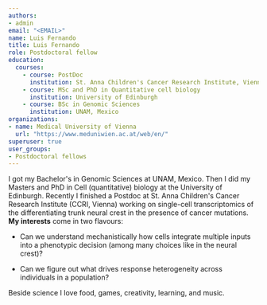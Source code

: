 ```yaml
---
authors:
- admin
email: "<EMAIL>"
name: Luis Fernando
title: Luis Fernando
role: Postdoctoral fellow
education:
  courses:
    - course: PostDoc
      institution: St. Anna Children's Cancer Research Institute, Vienna  
    - course: MSc and PhD in Quantitative cell biology
      institution: University of Edinburgh
    - course: BSc in Genomic Sciences
      institution: UNAM, Mexico
organizations:
- name: Medical University of Vienna
  url: "https://www.meduniwien.ac.at/web/en/"
superuser: true
user_groups:
- Postdoctoral fellows
---
```

I got my Bachelor's in Genomic Sciences at UNAM, Mexico. Then I did my Masters and PhD in Cell (quantitative) biology at the University of Edinburgh. Recently I finished a Postdoc at St. Anna Children's Cancer Research Institute (CCRI, Vienna) working on single-cell transcriptomics of the differentiating trunk neural crest in the presence of cancer mutations. **My interests** come in two flavours: 

+ Can we understand mechanistically how cells integrate multiple inputs into a phenotypic decision (among many choices like in the neural crest)? 

+ Can we figure out what drives response heterogeneity across individuals in a population?  

Beside science I love food, games, creativity, learning, and music.  